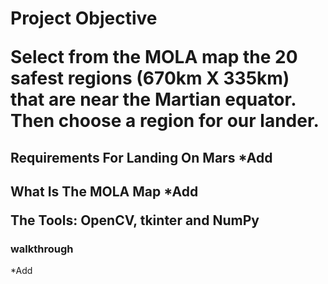 <h1>Project Objective</<h1>
<p>Select from the MOLA map the 20 safest regions (670km X 335km) that are near the Martian equator. Then choose a region for our lander.</p>

<h2>Requirements For Landing On Mars</<h2>
*Add

<h2>What Is The MOLA Map</<h2>
*Add

<b>The Tools:</b> OpenCV, tkinter and NumPy

<h3>walkthrough</h3>
*Add
